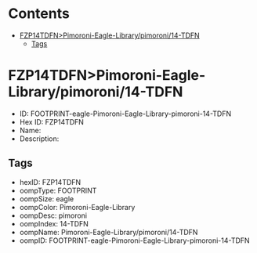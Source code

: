 



Contents
========

* [FZP14TDFN>Pimoroni-Eagle-Library/pimoroni/14-TDFN](#fzp14tdfnpimoroni-eagle-librarypimoroni14-tdfn)
	* [Tags](#tags)

# FZP14TDFN>Pimoroni-Eagle-Library/pimoroni/14-TDFN

- ID: FOOTPRINT-eagle-Pimoroni-Eagle-Library-pimoroni-14-TDFN
- Hex ID: FZP14TDFN
- Name: 
- Description: 

## Tags

- hexID: FZP14TDFN
- oompType: FOOTPRINT
- oompSize: eagle
- oompColor: Pimoroni-Eagle-Library
- oompDesc: pimoroni
- oompIndex: 14-TDFN
- oompName: Pimoroni-Eagle-Library/pimoroni/14-TDFN
- oompID: FOOTPRINT-eagle-Pimoroni-Eagle-Library-pimoroni-14-TDFN
